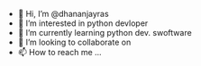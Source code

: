 - 👋 Hi, I’m @dhananjayras
- 👀 I’m interested in python devloper 
- 🌱 I’m currently learning python dev. swoftware
- 💞️ I’m looking to collaborate on 
- 📫 How to reach me ...

<!---
dhananjayras/dhananjayras is a ✨ special ✨ repository because its `README.md` (this file) appears on your GitHub profile.
You can click the Preview link to take a look at your changes.
--->
